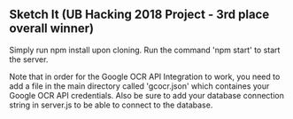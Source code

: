 ## Sketch It (UB Hacking 2018 Project - 3rd place overall winner)

Simply run npm install upon cloning. Run the command 'npm start' to start the server.

Note that in order for the Google OCR API Integration to work, you need to add a file in the main directory called 'gcocr.json' which containes your Google OCR API credentials. Also be sure to add your database connection string in server.js to be able to connect to the database.
